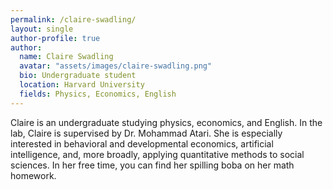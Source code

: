 ```yaml
---
permalink: /claire-swadling/
layout: single
author-profile: true
author:
  name: Claire Swadling
  avatar: "assets/images/claire-swadling.png"
  bio: Undergraduate student
  location: Harvard University
  fields: Physics, Economics, English
---
```


Claire is an undergraduate studying physics, economics, and English. In the lab, Claire is supervised by Dr. Mohammad Atari. She is especially interested in behavioral and developmental economics, artificial intelligence, and, more broadly, applying quantitative methods to social sciences. In her free time, you can find her spilling boba on her math homework.
